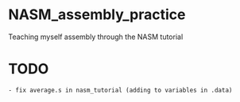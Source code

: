 # NASM_assembly_practice
Teaching myself assembly through the NASM tutorial

# TODO
	- fix average.s in nasm_tutorial (adding to variables in .data)
